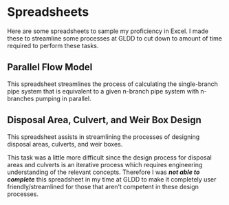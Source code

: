 # Spreadsheets

Here are some spreadsheets to sample my proficiency in Excel. I made these to streamline some processes at GLDD to cut down to amount of time required to perform these tasks.

## Parallel Flow Model

This spreadsheet streamlines the process of calculating the single-branch pipe system that is equivalent to a given n-branch pipe system with n-branches pumping in parallel.

## Disposal Area, Culvert, and Weir Box Design

This spreadsheet assists in streamlining the processes of designing disposal areas, culverts, and weir boxes.

This task was a little more difficult since the design process for disposal areas and culverts is an iterative process which requires engineering understanding of the relevant concepts. Therefore I was ***not able to complete*** this spreadsheet in my time at GLDD to make it completely user friendly/streamlined for those that aren't competent in these design processes.
